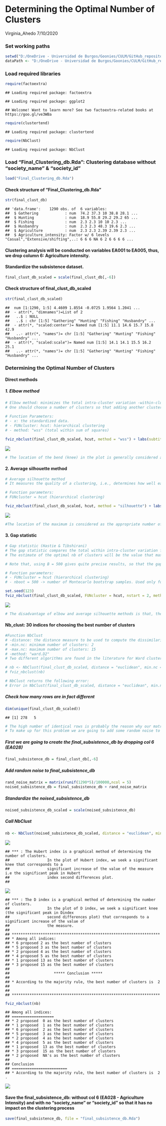 Determining the Optimal Number of Clusters
================
Virginia\_Ahedo
7/10/2020

### Set working paths

``` r
setwd("D:/OneDrive - Universidad de Burgos/Goonies/CULM/GitHub_repository/Lets-go-Fishing")
dataPath <- "D:/OneDrive - Universidad de Burgos/Goonies/CULM/GitHub_repository/Lets-go-Fishing"
```

### Load required libraries

``` r
require(factoextra)
```

    ## Loading required package: factoextra

    ## Loading required package: ggplot2

    ## Welcome! Want to learn more? See two factoextra-related books at https://goo.gl/ve3WBa

``` r
require(clustertend)
```

    ## Loading required package: clustertend

``` r
require(NbClust)
```

    ## Loading required package: NbClust

### Load “Final\_Clustering\_db.Rda”: Clustering database without “society\_name” & “society\_id”

``` r
load("Final_Clustering_db.Rda")
```

#### Check structure of “Final\_Clustering\_db.Rda”

``` r
str(final_clust_db)
```

    ## 'data.frame':    1290 obs. of  6 variables:
    ##  $ Gathering            : num  74.2 37.3 10 38.8 28.1 ...
    ##  $ Hunting              : num  18.9 55.8 29.2 29.2 65 ...
    ##  $ Fishing              : num  2.3 2.3 10 10 2.3 ...
    ##  $ Husbandry            : num  2.3 2.3 48.3 19.6 2.3 ...
    ##  $ Agriculture          : num  2.3 2.3 2.39 2.39 2.3 ...
    ##  $ Agriculture_intensity: Factor w/ 6 levels "Casual","Extensive/shifting",..: 6 6 6 NA 6 2 6 6 6 6 ...

#### Clustering analysis will be conducted on variables EA001 to EA005, thus, we drop column 6: Agriculture intensity.

#### Standardize the subsistence dataset.

``` r
final_clust_db_scaled = scale(final_clust_db[,-6])
```

#### Check structure of final\_clust\_db\_scaled

``` r
str(final_clust_db_scaled)
```

    ##  num [1:1290, 1:5] 4.4609 1.8554 -0.0725 1.9564 1.2041 ...
    ##  - attr(*, "dimnames")=List of 2
    ##   ..$ : NULL
    ##   ..$ : chr [1:5] "Gathering" "Hunting" "Fishing" "Husbandry" ...
    ##  - attr(*, "scaled:center")= Named num [1:5] 11.1 14.6 15.7 15.8 42.9
    ##   ..- attr(*, "names")= chr [1:5] "Gathering" "Hunting" "Fishing" "Husbandry" ...
    ##  - attr(*, "scaled:scale")= Named num [1:5] 14.1 14.1 15.5 16.2 25.1
    ##   ..- attr(*, "names")= chr [1:5] "Gathering" "Hunting" "Fishing" "Husbandry" ...

### Determining the Optimal Number of Clusters

#### Direct methods

##### 1\. Elbow method

``` r
# Elbow method: minimizes the total intra-cluster variation -within-cluster sum of square (WSS)-. WSS measures the compactness of the clustering and we want it to be as small as possible.
# One should choose a number of clusters so that adding another cluster doesn't improve much better the total WSS.

# Function Parameters:
# - x: the standardized data.
# - FUNcluster: hcut: hierarchical clustering
# - method: "wss" (total within sum of squares)

fviz_nbclust(final_clust_db_scaled, hcut, method = "wss") + labs(subtitle = "Elbow method")
```

![](Determining-the-Optimal-Number-of-Clusters_files/figure-gfm/unnamed-chunk-7-1.png)<!-- -->

``` r
# The location of the bend (knee) in the plot is generally considered as an indicator of the appropriate number of clusters --> K = 2 
```

#### 2\. Average silhouette method

``` r
# Average silhouette method
# It measures the quality of a clustering, i.e., determines how well each object lies within its cluster. A high average silhouette width indicates a good clustering. The optimal number of clusters k is the one that maximizes the average silhouette over a range of possible values of k

# Function parameters: 
# FUNcluster = hcut (hierarchical clustering)

fviz_nbclust(final_clust_db_scaled, hcut, method = "silhouette") + labs(subtitle = "Silhouette method")
```

![](Determining-the-Optimal-Number-of-Clusters_files/figure-gfm/unnamed-chunk-8-1.png)<!-- -->

``` r
#The location of the maximum is considered as the appropriate number of clusters
```

#### 3\. Gap statistic

``` r
# Gap statistic (Hastie & Tibshirani)
# The gap statistic compares the total within intra-cluster variation for different values of k with their expected values under null reference distribution of the data.
# The estimate of the optimal nb of clusters will be the value that maximizes the gap statistic, which means that the cluster structure is far away from the random uniform distribution.

# Note that, using B = 500 gives quite precise results, so that the gap plot is basically unchanged after another run -> nboot = 500 is the recommended value for analysis.

# Function parameters:
# - FUNcluster = hcut (hierarchical clustering)
# - nboot = 500 -> number of Montecarlo bootstrap samples. Used only for determining the number of clusters using gap.

set.seed(123)
fviz_nbclust(final_clust_db_scaled, FUNcluster = hcut, nstart = 2, method = "gap_stat", nboot = 500) + labs(subtitle = "Nb of clusters - Gap statistic method")
```

![](Determining-the-Optimal-Number-of-Clusters_files/figure-gfm/unnamed-chunk-9-1.png)<!-- -->

``` r
# The disadvantage of elbow and average silhouette methods is that, they measure a global clustering characteristic only. A more sophisticated method is to use the gap statistic which provides a statistical procedure to formalize the elbow/silhouette heuristic in order to estimate the optimal number of clusters.
```

#### Nb\_clust: 30 indices for choosing the best number of clusters

``` r
#Function NbClust
# -distance: the distance measure to be used to compute the dissimilarity matrix --> "euclidean"
# -min.nc: minimum number of clusters: 2
# -max.nc: maximum number of clusters: 15
# -method: "ward.D2"
# Two different algorithms are found in the literature for Ward clustering. The one used by option "ward.D" (equivalent to the only Ward option "ward" in R versions <= 3.0.3) does not implement Ward's (1963) clustering criterion, whereas option "ward.D2" implements that criterion (Murtagh and Legendre 2014). With the latter, the dissimilarities are squared before cluster updating. Note that agnes(, method="ward") corresponds to hclust(, "ward.D2").

# nb <- NbClust(final_clust_db_scaled, distance = "euclidean", min.nc = 2, max.nc = 15, method = "ward.D2")
# fviz_nbclust(nb)
```

``` r
# NbClust returns the following error:
# Error in NbClust(final_clust_db_scaled, distance = "euclidean", min.nc = 2, : The TSS matrix is indefinite. There must be too many missing values. The index cannot be calculated.
```

##### Check how many rows are in fact different

``` r
dim(unique(final_clust_db_scaled))
```

    ## [1] 278   5

``` r
# The high number of identical rows is probably the reason why our matrix is indefinite. 
# To make up for this problem we are going to add some random noise to all entries in the original matrix
```

##### First we are going to create the final\_subsistence\_db by dropping col 6 (EA028)

``` r
final_subsistence_db = final_clust_db[,-6]
```

##### Add random noise to final\_subsistence\_db

``` r
rand_noise_matrix = matrix(runif(1290*5)/100000,ncol = 5)
noised_subsistence_db = final_subsistence_db + rand_noise_matrix
```

##### Standardize the noised\_subsistence\_db

``` r
noised_subsistence_db_scaled = scale(noised_subsistence_db)
```

##### Call NbClust

``` r
nb <- NbClust(noised_subsistence_db_scaled, distance = "euclidean", min.nc = 2, max.nc = 15, method = "ward.D2")
```

![](Determining-the-Optimal-Number-of-Clusters_files/figure-gfm/unnamed-chunk-18-1.png)<!-- -->

    ## *** : The Hubert index is a graphical method of determining the number of clusters.
    ##                 In the plot of Hubert index, we seek a significant knee that corresponds to a 
    ##                 significant increase of the value of the measure i.e the significant peak in Hubert
    ##                 index second differences plot. 
    ## 

![](Determining-the-Optimal-Number-of-Clusters_files/figure-gfm/unnamed-chunk-18-2.png)<!-- -->

    ## *** : The D index is a graphical method of determining the number of clusters. 
    ##                 In the plot of D index, we seek a significant knee (the significant peak in Dindex
    ##                 second differences plot) that corresponds to a significant increase of the value of
    ##                 the measure. 
    ##  
    ## ******************************************************************* 
    ## * Among all indices:                                                
    ## * 6 proposed 2 as the best number of clusters 
    ## * 5 proposed 3 as the best number of clusters 
    ## * 2 proposed 4 as the best number of clusters 
    ## * 4 proposed 5 as the best number of clusters 
    ## * 1 proposed 13 as the best number of clusters 
    ## * 3 proposed 15 as the best number of clusters 
    ## 
    ##                    ***** Conclusion *****                            
    ##  
    ## * According to the majority rule, the best number of clusters is  2 
    ##  
    ##  
    ## *******************************************************************

``` r
fviz_nbclust(nb)
```

    ## Among all indices: 
    ## ===================
    ## * 2 proposed  0 as the best number of clusters
    ## * 1 proposed  1 as the best number of clusters
    ## * 6 proposed  2 as the best number of clusters
    ## * 5 proposed  3 as the best number of clusters
    ## * 2 proposed  4 as the best number of clusters
    ## * 4 proposed  5 as the best number of clusters
    ## * 1 proposed  13 as the best number of clusters
    ## * 3 proposed  15 as the best number of clusters
    ## * 2 proposed  NA's as the best number of clusters
    ## 
    ## Conclusion
    ## =========================
    ## * According to the majority rule, the best number of clusters is  2 .

![](Determining-the-Optimal-Number-of-Clusters_files/figure-gfm/unnamed-chunk-18-3.png)<!-- -->

#### Save the final\_subsistence\_db: without col 6 (EA028 - Agriculture Intensity) and with no “society\_name” or “society\_id” so that it has no impact on the clustering process

``` r
save(final_subsistence_db, file = "final_subsistence_db.Rda")
```
